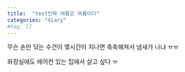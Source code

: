```yaml
---
title:  "test진짜 여름은 여름이다"
categories: "diary"
#tag: []
---
```


무슨 손만 닦는 수건이 몇시간이 지나면 축축해져서 냄새가 나냐 ㅠㅠ 

화장실에도 에어컨 있는 집에서 살고 싶다 ㅠ

